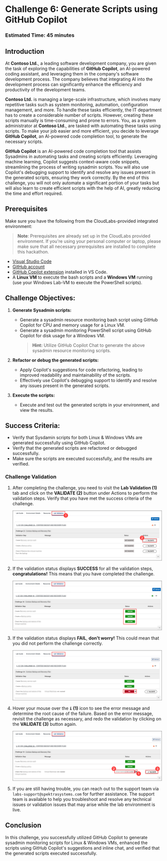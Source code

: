 # Challenge 6: Generate Scripts using GitHub Copilot

### Estimated Time: 45 minutes

## Introduction

At **Contoso Ltd.**, a leading software development company, you are given the task of exploring the capabilities of **GitHub Copilot**, an AI-powered coding assistant, and leveraging them in the company's software development process. The company believes that integrating AI into the development process can significantly enhance the efficiency and productivity of the development teams.

**Contoso Ltd.** is managing a large-scale infrastructure, which involves many repetitive tasks such as system monitoring, automation, configuration management, and more. To handle these tasks efficiently, the IT department has to create a considerable number of scripts. However, creating these scripts manually is time-consuming and prone to errors. You, as a system administrator at **Contoso Ltd.**, are tasked with automating these tasks using scripts. To make your job easier and more efficient, you decide to leverage **GitHub Copilot**, an AI-powered code completion tool, to generate the necessary scripts.

**GitHub Copilot** is an AI-powered code completion tool that assists Sysadmins in automating tasks and creating scripts efficiently. Leveraging machine learning, Copilot suggests context-aware code snippets, streamlining the process of writing sysadmin scripts. You will also use Copilot's debugging support to identify and resolve any issues present in the generated scripts, ensuring they work correctly. By the end of this challenge, you will not only automate a significant portion of your tasks but will also learn to create efficient scripts with the help of AI, greatly reducing the time and effort required.

## Prerequisites

Make sure you have the following from the CloudLabs-provided integrated environment:

> **Note**: Prerequisites are already set up in the CloudLabs provided environment. If you're using your personal computer or laptop, please make sure that all necessary prerequisites are installed to complete this hackathon.

- [Visual Studio Code](https://code.visualstudio.com/)
- [GitHub account](https://github.com/)
- [GitHub Copilot extension](https://marketplace.visualstudio.com/items?itemName=GitHub.copilot) installed in VS Code.
- A **Linux VM** to execute the bash scripts and a **Windows VM** running (use your Windows Lab-VM to execute the PowerShell scripts).

## Challenge Objectives:

1. **Generate Sysadmin scripts:**
   - Generate a sysadmin resource monitoring bash script using GitHub Copilot for CPU and memory usage for a Linux VM.
   - Generate a sysadmin monitoring PowerShell script using GitHub Copilot for disk usage for a Windows VM.
     >**Hint:** Utilize GitHub Copilot Chat to generate the above sysadmin resource monitoring scripts.

2. **Refactor or debug the generated scripts:**
   - Apply Copilot's suggestions for code refactoring, leading to improved readability and maintainability of the scripts.
   - Effectively use Copilot's debugging support to identify and resolve any issues present in the generated scripts.

3. **Execute the scripts:**
   - Execute and test out the generated scripts in your environment, and view the results.

## Success Criteria:

- Verify that Sysdamin scripts for both Linux & Windows VMs are generated successfully using GitHub Copilot.
- Verify that the generated scripts are refactored or debugged successfully.
- Make sure the scripts are executed successfully, and the results are verified.

### Challenge Validation
 
1. After completing the challenge, you need to visit the **Lab Validation (1)** tab and click on the **VALIDATE (2)** button under Actions to perform the validation steps. Verify that you have met the success criteria of the challenge. 
 
    ![azure](../../media/validate01.png)
 
1. If the validation status displays **SUCCESS** for all the validation steps, **congratulations!** This means that you have completed the challenge.
 
     ![azure](../../media/validate02.png)
   
1. If the validation status displays **FAIL**, **don't worry!** This could mean that you did not perform the challenge correctly.
 
     ![azure](../../media/validate03.png)
 
1. Hover your mouse over the **`i`** **(1)** icon to see the error message and determine the root cause of the failure. Based on the error message, revisit the challenge as necessary, and redo the validation by clicking on the **VALIDATE (3)** button again.
   
     ![azure](../../media/validate04.png)
   
1. If you are still having trouble, you can reach out to the support team via `labs-support@spektrasystems.com` for further assistance. The support team is available to help you troubleshoot and resolve any technical issues or validation issues that may arise while the lab environment is live.

## Conclusion

In this challenge, you successfully utilized GitHub Copilot to generate sysadmin monitoring scripts for Linux & Windows VMs, enhanced the scripts using GitHub Copilot's suggestions and inline chat, and verified that the generated scripts executed successfully.

